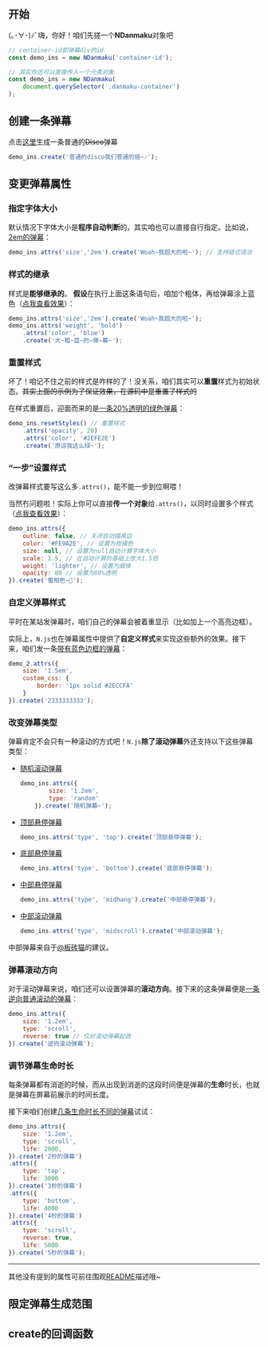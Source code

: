 ## 开始
(｡･∀･)ﾉﾞ嗨，你好！咱们先搓一个**NDanmaku**对象吧
```javascript
// container-id即弹幕div的id
const demo_ins = new NDanmaku('container-id');

// 其实你还可以直接传入一个元素对象
const demo_ins = new NDanmaku(
    document.querySelector('.danmaku-container')
);
```

## 创建一条弹幕

<!--Demo_1-->

<div class="danmaku-container small" id="demo-1"></div>

点击<a href='javascript:void(0);' onclick="trigger_demo_1()">这里</a>生成一条普通的<del>Disco</del>弹幕

```javascript
demo_ins.create('普通的disco我们普通的摇~🎶');
```

## 变更弹幕属性

<!--Demo_2-->

<div class="danmaku-container small" id="demo-2"></div>

### 指定字体大小

默认情况下字体大小是**程序自动判断**的，其实咱也可以直接自行指定。比如说，<a href='javascript:void(0);' onclick="trigger_demo_2(1)">2em的弹幕</a>：

```javascript
demo_ins.attrs('size','2em').create('Woah~我超大的啦~'); // 支持链式语法
```

### 样式的继承

样式是**能够继承的**。 **假设**在执行上面这条语句后，咱加个粗体，再给弹幕涂上蓝色（<a href='javascript:void(0);' onclick="trigger_demo_2(2)">点我查看效果</a>）：

```javascript
demo_ins.attrs('size','2em').create('Woah~我超大的啦~');
demo_ins.attrs('weight', 'bold')
    .attrs('color', 'blue')
    .create('大~粗~蓝~的~弹~幕~');
```

### 重置样式

坏了！咱记不住之前的样式是咋样的了！没关系，咱们其实可以**重置**样式为初始状态。<del>其实上面的示例为了保证效果，在源码中是重置了样式的</del>  

在样式重置后，迎面而来的是<a href='javascript:void(0);' onclick="trigger_demo_2(3)">一条20%透明的绿色弹幕</a>：

```javascript
demo_ins.resetStyles() // 重置样式
    .attrs('opacity', 20)
    .attrs('color', '#2EFE2E')
    .create('原谅我这么绿~');
```

### “一步”设置样式

改弹幕样式要写这么多```.attrs()```，能不能一步到位啊喂！  

当然冇问题啦！实际上你可以直接**传一个对象**给```.attrs()```，以同时设置多个样式（<a href='javascript:void(0);' onclick="trigger_demo_2(4)">点我查看效果</a>）：

```javascript
demo_ins.attrs({
    outline: false, // 关闭自动描黑边
    color: '#FE9A2E', // 设置为柑橘色
    size: null, // 设置为null自动计算字体大小
    scale: 1.5, // 在自动计算的基础上放大1.5倍
    weight: 'lighter', // 设置为细体
    opacity: 80 // 设置为80%透明
}).create('蜜柑色~🍊');
```

### 自定义弹幕样式

平时在某站发弹幕时，咱们自己的弹幕会被着重显示（比如加上一个高亮边框）。  

实际上，`N.js`也在弹幕属性中提供了**自定义样式**来实现这些额外的效果。接下来，咱们发一条<a href='javascript:void(0);' onclick="trigger_demo_2(5)">带有蓝色边框的弹幕</a>：

```javascript
demo_2.attrs({
    size: '1.5em',
    custom_css: {
        border: '1px solid #2ECCFA'
    }
}).create('2333333333');
```

### 改变弹幕类型

弹幕肯定不会只有一种滚动的方式吧！`N.js`**除了滚动弹幕**外还支持以下这些弹幕类型：

* <a href='javascript:void(0);' onclick="trigger_demo_2(6)">随机滚动弹幕</a>

    ```javascript
    demo_ins.attrs({
            size: '1.2em',
            type: 'random'
        }).create('随机弹幕~');
    ```

* <a href='javascript:void(0);' onclick="trigger_demo_2(7)">顶部悬停弹幕</a>

    ```javascript
    demo_ins.attrs('type', 'top').create('顶部悬停弹幕');
    ```

* <a href='javascript:void(0);' onclick="trigger_demo_2(8)">底部悬停弹幕</a>

    ```javascript
    demo_ins.attrs('type', 'bottom').create('底部悬停弹幕');
    ```

* <a href='javascript:void(0);' onclick="trigger_demo_2(9)">中部悬停弹幕</a>

    ```javascript
    demo_ins.attrs('type', 'midhang').create('中部悬停弹幕');
    ```

* <a href='javascript:void(0);' onclick="trigger_demo_2(10)">中部滚动弹幕</a>

    ```javascript
    demo_ins.attrs('type', 'midscroll').create('中部滚动弹幕');
    ```

中部弹幕来自于[@板砖猫](https://github.com/BanZhuan-CAT)的建议。

### 弹幕滚动方向

对于滚动弹幕来说，咱们还可以设置弹幕的**滚动方向**。接下来的这条弹幕便是<a href='javascript:void(0);' onclick="trigger_demo_2(11)">一条逆向普通滚动的弹幕</a>：

```javascript
demo_ins.attrs({
    size: '1.2em',
    type: 'scroll',
    reverse: true // 仅对滚动弹幕起效
}).create('逆向滚动弹幕');
```

### 调节弹幕生命时长

每条弹幕都有消逝的时候，而从出现到消逝的这段时间便是弹幕的**生命**时长，也就是弹幕在屏幕前展示的时间长度。

接下来咱们创建<a href='javascript:void(0);' onclick="trigger_demo_2(12)">几条生命时长不同的弹幕</a>试试：

```javascript
demo_ins.attrs({
    size: '1.2em',
    type: 'scroll',
    life: 2000,
}).create('2秒的弹幕')
.attrs({
    type: 'top',
    life: 3000
}).create('3秒的弹幕')
.attrs({
    type: 'bottom',
    life: 4000
}).create('4秒的弹幕')
.attrs({
    type: 'scroll',
    reverse: true,
    life: 5000
}).create('5秒的弹幕');
```


-------

其他没有提到的属性可前往围观[README](https://github.com/SomeBottle/N.js#readme)描述哦~

## 限定弹幕生成范围


## create的回调函数